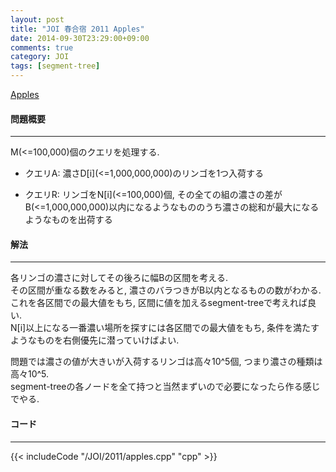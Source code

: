 ```yaml
---
layout: post
title: "JOI 春合宿 2011 Apples"
date: 2014-09-30T23:29:00+09:00
comments: true
category: JOI
tags: [segment-tree]
---
```


[Apples](http://joisc2011.contest.atcoder.jp/tasks/joisc2011_apples)

#### 問題概要

****

M(<=100,000)個のクエリを処理する.  

* クエリA: 濃さD\[i\](<=1,000,000,000)のリンゴを1つ入荷する

* クエリR: リンゴをN\[i\](<=100,000)個, その全ての組の濃さの差がB(<=1,000,000,000)以内になるようなもののうち濃さの総和が最大になるようなものを出荷する

#### 解法

****

各リンゴの濃さに対してその後ろに幅Bの区間を考える.  
その区間が重なる数をみると, 濃さのバラつきがB以内となるものの数がわかる.  
これを各区間での最大値をもち, 区間に値を加えるsegment-treeで考えれば良い.  
N\[i\]以上になる一番濃い場所を探すには各区間での最大値をもち, 条件を満たすようなものを右側優先に潜っていけばよい.  
  
問題では濃さの値が大きいが入荷するリンゴは高々10^5個, つまり濃さの種類は高々10^5.  
segment-treeの各ノードを全て持つと当然まずいので必要になったら作る感じでやる.

#### コード

****

{{< includeCode "/JOI/2011/apples.cpp" "cpp" >}}

